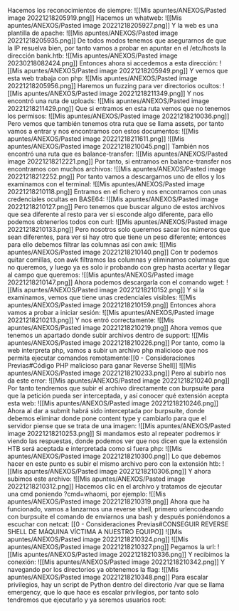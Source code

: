 Hacemos los reconocimientos de siempre:
![[Mis apuntes/ANEXOS/Pasted image 20221218205919.png]]
Hacemos un whatweb:
![[Mis apuntes/ANEXOS/Pasted image 20221218205927.png]]
Y la web es una plantilla de apache:
![[Mis apuntes/ANEXOS/Pasted image 20221218205935.png]]
De todos modos tenemos que asegurarnos de que la IP resuelva bien, por tanto vamos a probar en apuntar en el /etc/hosts la dirección bank.htb:
![[Mis apuntes/ANEXOS/Pasted image 20230218082424.png]]
Entonces ahora si accedemos a esta dirección:
![[Mis apuntes/ANEXOS/Pasted image 20221218205949.png]]
Y vemos que esta web trabaja con php:
![[Mis apuntes/ANEXOS/Pasted image 20221218205956.png]]
Haremos un fuzzing para ver directorios ocultos:
![[Mis apuntes/ANEXOS/Pasted image 20221218211349.png]]
Y nos encontró una ruta de uploads:
![[Mis apuntes/ANEXOS/Pasted image 20221218211429.png]]
Que si entramos en esta ruta vemos que no tenemos los permisos:
![[Mis apuntes/ANEXOS/Pasted image 20221218210036.png]]
Pero vemos que también tenemos otra ruta que se llama assets, por tanto vamos a entrar y nos encontramos con estos documentos:
![[Mis apuntes/ANEXOS/Pasted image 20221218211611.png]]
![[Mis apuntes/ANEXOS/Pasted image 20221218210045.png]]
También nos encontró una ruta que es balance-transfer:
![[Mis apuntes/ANEXOS/Pasted image 20221218212221.png]]
Por tanto, si entramos en balance-transfer nos encontramos con muchos archivos:
![[Mis apuntes/ANEXOS/Pasted image 20221218212252.png]]
Por tanto vamos a descargarnos uno de ellos y los examinamos con el terminal:
![[Mis apuntes/ANEXOS/Pasted image 20221218210118.png]]
Entramos en el fichero y nos encontramos con unas credenciales ocultas en BASE64:
![[Mis apuntes/ANEXOS/Pasted image 20221218210127.png]]
Pero tenemos que buscar alguno de estos archivos que sea diferente al resto para ver si esconde algo diferente, para ello podemos obtenerlos todos con curl:
![[Mis apuntes/ANEXOS/Pasted image 20221218210133.png]]
Pero nosotros solo queremos sacar los números que sean diferentes, para ver si hay otro que tiene un peso diferente; entonces para ello debemos filtrar las columnas así con awk:
![[Mis apuntes/ANEXOS/Pasted image 20221218210140.png]]
Con tr podemos quitar comillas, con awk filtramos las columnas y eliminamos columnas que no queremos, y luego ya es solo ir probando con grep hasta acertar y llegar al campo que queremos:
![[Mis apuntes/ANEXOS/Pasted image 20221218210147.png]]
Ahora podemos descargarla con el comando wget:
![[Mis apuntes/ANEXOS/Pasted image 20221218210152.png]]
Y si la examinamos, vemos que tiene unas credenciales visibles:
![[Mis apuntes/ANEXOS/Pasted image 20221218210159.png]]
Entonces ahora vamos a probar a iniciar sesión:
![[Mis apuntes/ANEXOS/Pasted image 20221218210213.png]]
Y nos entró correctamente:
![[Mis apuntes/ANEXOS/Pasted image 20221218210219.png]]
Ahora vemos que tenemos un apartado donde subir archivos dentro de support:
![[Mis apuntes/ANEXOS/Pasted image 20221218210226.png]]
Por tanto, como la web interpreta php, vamos a subir un archivo php malicioso que nos permita ejecutar comandos remotamente:[[0 - Consideraciones Previas#Código PHP malicioso para ganar Reverse Shell]]
![[Mis apuntes/ANEXOS/Pasted image 20221218210233.png]]
Pero al subirlo nos da este error:
![[Mis apuntes/ANEXOS/Pasted image 20221218210240.png]]
Por tanto tendremos que subir el archivo directamente con burpsuite para que la petición pueda ser interceptada, y así conocer qué extensión acepta esta web:
![[Mis apuntes/ANEXOS/Pasted image 20221218210246.png]]
Ahora al dar a submit habrá sido interceptada por burpsuite, donde debemos eliminar donde pone content type y cambiarlo para que el servidor piense que se trata de una imagen:
![[Mis apuntes/ANEXOS/Pasted image 20221218210253.png]]
Si mandamos esto al repeater podremos ir viendo las respuestas, donde podemos ver que nos dicen que la extensión HTB será aceptada e interpretada como si fuera php:
![[Mis apuntes/ANEXOS/Pasted image 20221218210300.png]]
Lo que debemos hacer en este punto es subir el mismo archivo pero con la extensión htb:
![[Mis apuntes/ANEXOS/Pasted image 20221218210306.png]]
Y ahora subimos este archivo:
![[Mis apuntes/ANEXOS/Pasted image 20221218210312.png]]
Hacemos clic en el archivo y tratamos de ejecutar una cmd poniendo ?cmd=whaomi, por ejemplo:
![[Mis apuntes/ANEXOS/Pasted image 20221218210319.png]]
Ahora que ha funcionado, vamos a lanzarnos una reverse shell, primero urlencodeando con burpsuite el comando de enviarnos una bash y después poniéndonos a escuchar con netcat: [[0 - Consideraciones Previas#CONSEGUIR REVERSE SHELL DE MÁQUINA VÍCTIMA A NUESTRO EQUIPO]]
![[Mis apuntes/ANEXOS/Pasted image 20221218210324.png]]
![[Mis apuntes/ANEXOS/Pasted image 20221218210327.png]]
Pegamos la url:
![[Mis apuntes/ANEXOS/Pasted image 20221218210336.png]]
Y recibimos la conexión:
![[Mis apuntes/ANEXOS/Pasted image 20221218210342.png]]
Y navegando por los directorios ya obtenemos la flag:
![[Mis apuntes/ANEXOS/Pasted image 20221218210348.png]]
Para escalar privilegios, hay un script de Python dentro del directorio /var que se llama emergency, que lo que hace es escalar privilegios, por tanto solo tendremos que ejecutarlo y ya seremos usuarios root:
